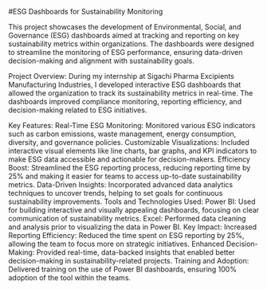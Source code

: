 #ESG Dashboards for Sustainability Monitoring



This project showcases the development of Environmental, Social, and Governance (ESG) dashboards aimed at tracking and reporting on key sustainability metrics within organizations. The dashboards were designed to streamline the monitoring of ESG performance, ensuring data-driven decision-making and alignment with sustainability goals.

Project Overview:
During my internship at Sigachi Pharma Excipients Manufacturing Industries, I developed interactive ESG dashboards that allowed the organization to track its sustainability metrics in real-time. The dashboards improved compliance monitoring, reporting efficiency, and decision-making related to ESG initiatives.

Key Features:
Real-Time ESG Monitoring: Monitored various ESG indicators such as carbon emissions, waste management, energy consumption, diversity, and governance policies.
Customizable Visualizations: Included interactive visual elements like line charts, bar graphs, and KPI indicators to make ESG data accessible and actionable for decision-makers.
Efficiency Boost: Streamlined the ESG reporting process, reducing reporting time by 25% and making it easier for teams to access up-to-date sustainability metrics.
Data-Driven Insights: Incorporated advanced data analytics techniques to uncover trends, helping to set goals for continuous sustainability improvements.
Tools and Technologies Used:
Power BI: Used for building interactive and visually appealing dashboards, focusing on clear communication of sustainability metrics.
Excel: Performed data cleaning and analysis prior to visualizing the data in Power BI.
Key Impact:
Increased Reporting Efficiency: Reduced the time spent on ESG reporting by 25%, allowing the team to focus more on strategic initiatives.
Enhanced Decision-Making: Provided real-time, data-backed insights that enabled better decision-making in sustainability-related projects.
Training and Adoption: Delivered training on the use of Power BI dashboards, ensuring 100% adoption of the tool within the teams.
